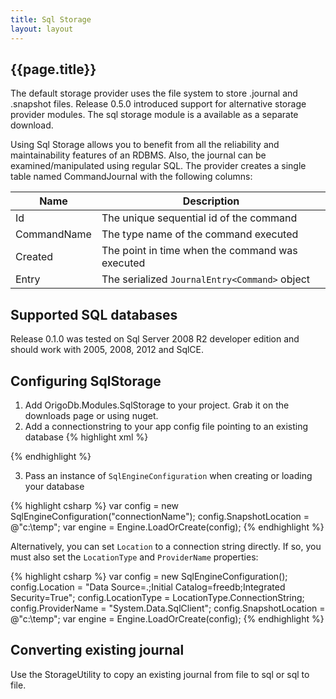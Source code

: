 ```yaml
---
title: Sql Storage
layout: layout
---
```

## {{page.title}}

The default storage provider uses the file system to store .journal and .snapshot files. Release 0.5.0 introduced support for alternative storage provider modules.
The sql storage module is a available as a separate download.

Using Sql Storage allows you to benefit from all the reliability and maintainability features of an RDBMS. Also, the journal can
be examined/manipulated using regular SQL. The provider creates a single table named CommandJournal with the following columns:

Name | Description
-----|------------
Id | The unique sequential id of the command
CommandName | The type name of the command executed
Created | The point in time when the command was executed
Entry | The serialized `JournalEntry<Command>` object

## Supported SQL databases
Release 0.1.0 was tested on Sql Server 2008 R2 developer edition and should work with 2005, 2008, 2012 and SqlCE.

## Configuring SqlStorage
1. Add OrigoDb.Modules.SqlStorage to your project. Grab it on the downloads page or using nuget.
2. Add a connectionstring to your app config file pointing to an existing database
{% highlight xml %}
  <connectionStrings>
    <add name="connectionName"
        connectionString="Data Source=.;Initial Catalog=freedb;Integrated Security=True"
        providerName="System.Data.SqlClient" />
  </connectionStrings>
{% endhighlight %}

3. Pass an instance of `SqlEngineConfiguration` when creating or loading your database

{% highlight csharp %}
   var config = new SqlEngineConfiguration("connectionName");
   config.SnapshotLocation = @"c:\\temp";
   var engine = Engine.LoadOrCreate<MyModel>(config);
{% endhighlight %}

Alternatively, you can set `Location` to a connection string directly. If so, you must also set the `LocationType` and `ProviderName` properties:

{% highlight csharp %}
   var config = new SqlEngineConfiguration();
   config.Location = "Data Source=.;Initial Catalog=freedb;Integrated Security=True";
   config.LocationType = LocationType.ConnectionString;
   config.ProviderName = "System.Data.SqlClient";
   config.SnapshotLocation = @"c:\\temp";
   var engine = Engine.LoadOrCreate<MyModel>(config);
{% endhighlight %}

## Converting existing journal
Use the StorageUtility to copy an existing journal from file to sql or sql to file.
